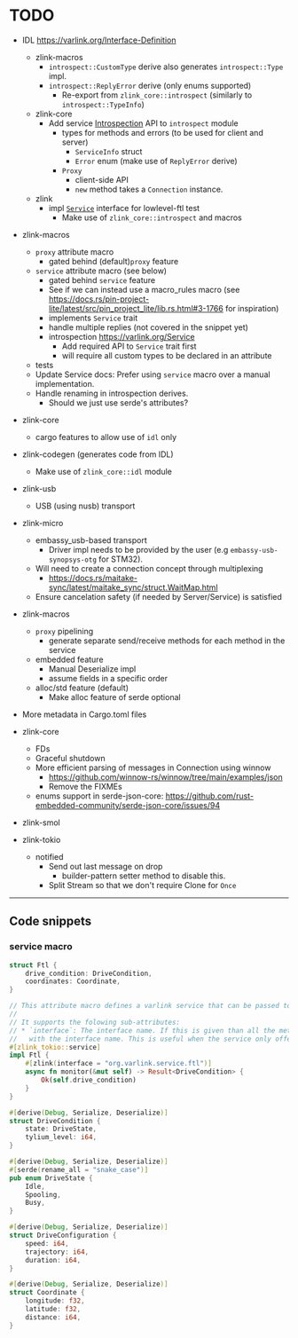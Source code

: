 # TODO

* IDL <https://varlink.org/Interface-Definition>
  * zlink-macros
    * `introspect::CustomType` derive also generates `introspect::Type` impl.
    * `introspect::ReplyError` derive (only enums supported)
      * Re-export from `zlink_core::introspect` (similarly to `introspect::TypeInfo`)
  * zlink-core
    * Add service [Introspection](https://varlink.org/Service>) API to `introspect` module
      * types for methods and errors (to be used for client and server)
        * `ServiceInfo` struct
        * `Error` enum (make use of `ReplyError` derive)
      * `Proxy`
        * client-side API
        * `new` method takes a `Connection` instance.
  * zlink
    * impl [`Service`](https://varlink.org/Service>) interface for lowlevel-ftl test
      * Make use of `zlink_core::introspect` and macros
* zlink-macros
  * `proxy` attribute macro
    * gated behind (default)`proxy` feature
  * `service` attribute macro (see below)
    * gated behind `service` feature
    * See if we can instead use a macro_rules macro (see <https://docs.rs/pin-project-lite/latest/src/pin_project_lite/lib.rs.html#3-1766> for inspiration)
    * implements `Service` trait
    * handle multiple replies (not covered in the snippet yet)
    * introspection <https://varlink.org/Service>
      * Add required API to `Service` trait first
      * will require all custom types to be declared in an attribute
  * tests
  * Update Service docs: Prefer using `service` macro over a manual implementation.
  * Handle renaming in introspection derives.
    * Should we just use serde's attributes?
* zlink-core
  * cargo features to allow use of `idl` only
* zlink-codegen (generates code from IDL)
  * Make use of `zlink_core::idl` module
* zlink-usb
  * USB (using nusb) transport
* zlink-micro
  * embassy_usb-based transport
    * Driver impl needs to be provided by the user (e.g `embassy-usb-synopsys-otg` for STM32).
  * Will need to create a connection concept through multiplexing
    * <https://docs.rs/maitake-sync/latest/maitake_sync/struct.WaitMap.html>
  * Ensure cancelation safety (if needed by Server/Service) is satisfied
* zlink-macros
  * `proxy` pipelining
    * generate separate send/receive methods for each method in the service
  * embedded feature
    * Manual Deserialize impl
    * assume fields in a specific order
  * alloc/std feature (default)
    * Make alloc feature of serde optional
* More metadata in Cargo.toml files

* zlink-core
  * FDs
  * Graceful shutdown
  * More efficient parsing of messages in Connection using winnow
    * <https://github.com/winnow-rs/winnow/tree/main/examples/json>
    * Remove the FIXMEs
  * enums support in serde-json-core: <https://github.com/rust-embedded-community/serde-json-core/issues/94>
* zlink-smol
* zlink-tokio
  * notified
    * Send out last message on drop
      * builder-pattern setter method to disable this.
    * Split Stream so that we don't require Clone for `Once`

---------------------------------------

## Code snippets

### service macro

```rust
struct Ftl {
    drive_condition: DriveCondition,
    coordinates: Coordinate,
}

// This attribute macro defines a varlink service that can be passed to `Server::run`.
//
// It supports the folowing sub-attributes:
// * `interface`: The interface name. If this is given than all the methods will be prefixed
//   with the interface name. This is useful when the service only offers a single interface.
#[zlink_tokio::service]
impl Ftl {
    #[zlink(interface = "org.varlink.service.ftl")]
    async fn monitor(&mut self) -> Result<DriveCondition> {
        Ok(self.drive_condition)
    }
}

#[derive(Debug, Serialize, Deserialize)]
struct DriveCondition {
    state: DriveState,
    tylium_level: i64,
}

#[derive(Debug, Serialize, Deserialize)]
#[serde(rename_all = "snake_case")]
pub enum DriveState {
    Idle,
    Spooling,
    Busy,
}

#[derive(Debug, Serialize, Deserialize)]
struct DriveConfiguration {
    speed: i64,
    trajectory: i64,
    duration: i64,
}

#[derive(Debug, Serialize, Deserialize)]
struct Coordinate {
    longitude: f32,
    latitude: f32,
    distance: i64,
}
```
